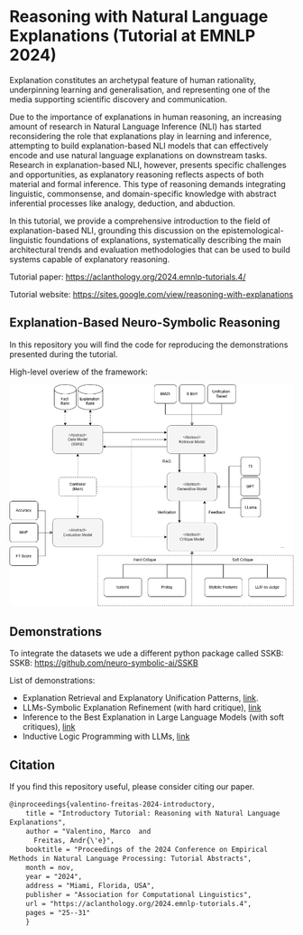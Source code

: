 # Reasoning with Natural Language Explanations (Tutorial at EMNLP 2024)

Explanation constitutes an archetypal feature of human rationality, underpinning learning and generalisation, and representing one of the media supporting scientific discovery and communication. 

Due to the importance of explanations in human reasoning, an increasing amount of research in Natural Language Inference (NLI) has started reconsidering the role that explanations play in learning and inference, attempting to build explanation-based NLI models that can effectively encode and use natural language explanations on downstream tasks.  Research in explanation-based NLI, however, presents specific challenges and opportunities, as explanatory reasoning reflects aspects of both material and formal inference. This type of reasoning demands integrating linguistic, commonsense, and domain-specific knowledge with abstract inferential processes like analogy, deduction, and abduction.

In this tutorial, we provide a comprehensive introduction to the field of explanation-based NLI, grounding this discussion on the epistemological-linguistic foundations of explanations, systematically describing the main architectural trends and evaluation methodologies that can be used to build systems capable of explanatory reasoning.

Tutorial paper: https://aclanthology.org/2024.emnlp-tutorials.4/

Tutorial website: https://sites.google.com/view/reasoning-with-explanations

## Explanation-Based Neuro-Symbolic Reasoning

In this repository you will find the code for reproducing the demonstrations presented during the tutorial.

High-level overiew of the framework:

![Image description](framework.png)


## Demonstrations

To integrate the datasets we ude a different python package called SSKB: SSKB: https://github.com/neuro-symbolic-ai/SSKB

List of demonstrations:

- Explanation Retrieval and Explanatory Unification Patterns, [link](https://github.com/neuro-symbolic-ai/emnlp2024_nle_tutorial/blob/main/Explanation%20Retrieval.ipynb).
- LLMs-Symbolic Explanation Refinement (with hard critique), [link](https://github.com/neuro-symbolic-ai/emnlp2024_nle_tutorial/blob/main/Neuro-Symbolic%20Explanation%20Refinement.ipynb)
- Inference to the Best Explanation in Large Language Models (with soft critiques), [link](https://github.com/neuro-symbolic-ai/emnlp2024_nle_tutorial/blob/main/Inference%20to%20the%20Best%20Explanation.ipynb)
- Inductive Logic Programming with LLMs, [link](https://github.com/neuro-symbolic-ai/emnlp2024_nle_tutorial/blob/main/Hybrid%20Inductive%20Logic%20Programming.ipynb)


 ## Citation

 If you find this repository useful, please consider citing our paper.

```
@inproceedings{valentino-freitas-2024-introductory,
    title = "Introductory Tutorial: Reasoning with Natural Language Explanations",
    author = "Valentino, Marco  and
      Freitas, Andr{\'e}",
    booktitle = "Proceedings of the 2024 Conference on Empirical Methods in Natural Language Processing: Tutorial Abstracts",
    month = nov,
    year = "2024",
    address = "Miami, Florida, USA",
    publisher = "Association for Computational Linguistics",
    url = "https://aclanthology.org/2024.emnlp-tutorials.4",
    pages = "25--31"
    }
```



